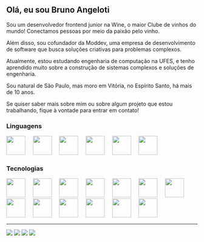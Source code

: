 ## Olá, eu sou Bruno Angeloti

Sou um desenvolvedor frontend junior na Wine, o maior Clube de vinhos do mundo! Conectamos pessoas por meio da paixão pelo vinho. 

Além disso, sou cofundador da Moddev, uma empresa de desenvolvimento de software que busca soluções criativas para problemas complexos.

Atualmente, estou estudando engenharia de computação na UFES, e tenho aprendido muito sobre a construção de sistemas complexos e soluções de engenharia.

Sou natural de São Paulo, mas moro em Vitória, no Espírito Santo, há mais de 10 anos.

Se quiser saber mais sobre mim ou sobre algum projeto que estou trabalhando, fique à vontade para entrar em contato!


### Linguagens
<div>       
  <img height="50" width="50" src="https://cdn.jsdelivr.net/gh/devicons/devicon/icons/javascript/javascript-original.svg">&nbsp&nbsp&nbsp&nbsp
  <img height="50" width="50" src="https://cdn.jsdelivr.net/gh/devicons/devicon/icons/typescript/typescript-original.svg">&nbsp&nbsp&nbsp&nbsp
  <img height="50" width="50" src="https://cdn.jsdelivr.net/gh/devicons/devicon/icons/python/python-original.svg" >&nbsp&nbsp&nbsp&nbsp
  <img height="50" width="50" src="https://cdn.jsdelivr.net/gh/devicons/devicon/icons/java/java-original.svg" />&nbsp&nbsp&nbsp&nbsp
  <img height="50" width="50" src="https://cdn.jsdelivr.net/gh/devicons/devicon/icons/c/c-original.svg" />&nbsp&nbsp&nbsp&nbsp
  <img height="50" width="50" src="https://cdn.jsdelivr.net/gh/devicons/devicon/icons/cplusplus/cplusplus-original.svg" />         
</div>

### Tecnologias
<div> 
  <img height="50" width="50" src="https://cdn.jsdelivr.net/gh/devicons/devicon/icons/react/react-original.svg" />&nbsp&nbsp&nbsp&nbsp    
  <img height="50" width="50" src="https://cdn.jsdelivr.net/gh/devicons/devicon/icons/nextjs/nextjs-original.svg" />&nbsp&nbsp&nbsp&nbsp         
  <img height="50" width="50" src="https://cdn.jsdelivr.net/gh/devicons/devicon/icons/figma/figma-original.svg" />&nbsp&nbsp&nbsp&nbsp          
  <img height="50" width="50" src="https://cdn.jsdelivr.net/gh/devicons/devicon/icons/jest/jest-plain.svg" />&nbsp&nbsp&nbsp&nbsp          
  <img height="50" width="50" src="https://cdn.jsdelivr.net/gh/devicons/devicon/icons/sass/sass-original.svg" />&nbsp&nbsp&nbsp&nbsp          
  <img height="50" width="50" src="https://cdn.jsdelivr.net/gh/devicons/devicon/icons/arduino/arduino-original.svg" />&nbsp&nbsp&nbsp&nbsp          
  <img height="50" width="50" src="https://cdn.jsdelivr.net/gh/devicons/devicon/icons/redux/redux-original.svg" />&nbsp&nbsp&nbsp&nbsp          
  <img height="50" width="50" src="https://cdn.jsdelivr.net/gh/devicons/devicon/icons/blender/blender-original.svg" />&nbsp&nbsp&nbsp&nbsp           
  <img height="50" width="50" src="https://cdn.jsdelivr.net/gh/devicons/devicon/icons/tailwindcss/tailwindcss-plain.svg" />&nbsp&nbsp&nbsp&nbsp 
  <img height="50" width="50" src="https://cdn.jsdelivr.net/gh/devicons/devicon/icons/storybook/storybook-original.svg" />&nbsp&nbsp&nbsp&nbsp 
  <img height="50" width="50" src="https://cdn.jsdelivr.net/gh/devicons/devicon/icons/socketio/socketio-original.svg" />&nbsp&nbsp&nbsp&nbsp 
  <img height="50" width="50" src="https://cdn.jsdelivr.net/gh/devicons/devicon/icons/nodejs/nodejs-original.svg" />&nbsp&nbsp&nbsp&nbsp 
  <img height="50" width="50" src="https://cdn.jsdelivr.net/gh/devicons/devicon/icons/mongodb/mongodb-original.svg" />                               
</div>
 
 --- 
<div> 
  <a href="https://www.instagram.com/bruno_angeloti/" target="_blank"><img src="https://img.shields.io/badge/-Instagram-%23E4405F?style=for-the-badge&logo=instagram&logoColor=white" target="_blank"></a>
  <a href = "mailto:brunoangelotip@gmail.com"><img src="https://img.shields.io/badge/-Gmail-%23333?style=for-the-badge&logo=gmail&logoColor=white" target="_blank"></a>
  <a href="https://www.linkedin.com/in/bruno-angeloti-pires/" target="_blank"><img src="https://img.shields.io/badge/-LinkedIn-%230077B5?style=for-the-badge&logo=linkedin&logoColor=white" target="_blank"></a> 
  <a href="https://brunoangeloti.vercel.app/" target="_blank"><img src="https://img.shields.io/badge/-Website-%230077B5?style=for-the-badge&logo=devdotto&logoColor=white&color=5A45FF" target="_blank"></a> 
</div>
